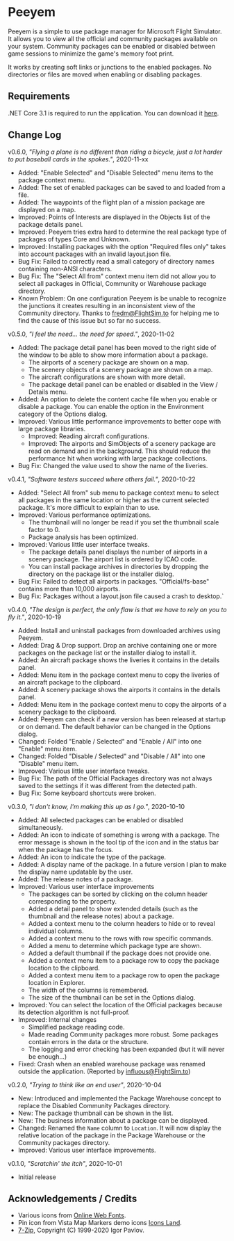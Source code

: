 
# Peeyem

Peeyem is a simple to use package manager for Microsoft Flight Simulator. It allows you to view all the official and community packages available on your system. Community packages can be enabled or disabled between game sessions to minimize the game's memory foot print.

It works by creating soft links or junctions to the enabled packages. No directories or files are moved when enabling or disabling packages.

## Requirements

.NET Core 3.1 is required to run the application. You can download it [here](https://dotnet.microsoft.com/download/dotnet-core/current/runtime).

## Change Log

v0.6.0, *"Flying a plane is no different than riding a bicycle, just a lot harder to put baseball cards in the spokes."*, 2020-11-xx

* Added: "Enable Selected" and "Disable Selected" menu items to the package context menu.
* Added: The set of enabled packages can be saved to and loaded from a file.
* Added: The waypoints of the flight plan of a mission package are displayed on a map.
* Improved: Points of Interests are displayed in the Objects list of the package details panel.
* Improved: Peeyem tries extra hard to determine the real package type of packages of types Core and Unknown.
* Improved: Installing packages with the option "Required files only" takes into account packages with an invalid layout.json file.
* Bug Fix: Failed to correctly read a small category of directory names containing non-ANSI characters.
* Bug Fix: The "Select All from" context menu item did not allow you to select all packages in Official, Community or Warehouse package directory.
* Known Problem: On one configuration Peeyem is be unable to recognize the junctions it creates resulting in an inconsistent view of the Community directory. Thanks to [fredm@FlightSim.to](https://flightsim.to/profile/fredm) for helping me to find the cause of this issue but so far no success.

v0.5.0, *"I feel the need... the need for speed."*, 2020-11-02

* Added: The package detail panel has been moved to the right side of the window to be able to show more information about a package.
  * The airports of a scenery package are shown on a map.
  * The scenery objects of a scenery package are shown on a map.
  * The aircraft configurations are shown with more detail.
  * The package detail panel can be enabled or disabled in the View / Details menu.
* Added: An option to delete the content cache file when you enable or disable a package. You can enable the option in the Environment category of the Options dialog.
* Improved: Various little performance improvements to better cope with large package libraries.
    * Improved: Reading aircraft configurations.
    * Improved: The airports and SimObjects of a scenery package are read on demand and in the background. This should reduce the performance hit when working with large package collections.
* Bug Fix: Changed the value used to show the name of the liveries.

v0.4.1, *"Software testers succeed where others fail."*, 2020-10-22

* Added: "Select All from" sub menu to package context menu to select all packages in the same location or higher as the current selected package. It's more difficult to explain than to use.
* Improved: Various performance optimizations.
  * The thumbnail will no longer be read if you set the thumbnail scale factor to 0.
  * Package analysis has been optimized.
* Improved: Various little user interface tweaks.
  * The package details panel displays the number of airports in a scenery package. The airport list is ordered by ICAO code.
  * You can install package archives in directories by dropping the directory on the package list or the installer dialog.
* Bug Fix: Failed to detect all airports in packages. "Official/fs-base" contains more than 10,000 airports.
* Bug Fix: Packages without a layout.json file caused a crash to desktop.`

v0.4.0, *"The design is perfect, the only flaw is that we have to rely on you to fly it."*, 2020-10-19

* Added: Install and uninstall packages from downloaded archives using Peeyem.
* Added: Drag & Drop support. Drop an archive containing one or more packages on the package list or the installer dialog to install it.
* Added: An aircraft package shows the liveries it contains in the details panel.
* Added: Menu item in the package context menu to copy the liveries of an aircraft package to the clipboard.
* Added: A scenery package shows the airports it contains in the details panel.
* Added: Menu item in the package context menu to copy the airports of a scenery package to the clipboard.
* Added: Peeyem can check if a new version has been released at startup or on demand. The default behavior can be changed in the Options dialog.
* Changed: Folded "Enable / Selected" and "Enable / All" into one "Enable" menu item.
* Changed: Folded "Disable / Selected" and "Disable / All" into one "Disable" menu item.
* Improved: Various little user interface tweaks.
* Bug Fix: The path of the Official Packages directory was not always saved to the settings if it was different from the detected path.
* Bug Fix: Some keyboard shortcuts were broken.

v0.3.0, *"I don't know, I'm making this up as I go."*, 2020-10-10

* Added: All selected packages can be enabled or disabled simultaneously.
* Added: An icon to indicate of something is wrong with a package. The error message is shown in the tool tip of the icon and in the status bar when the package has the focus.
* Added: An icon to indicate the type of the package.
* Added: A display name of the package. In a future version I plan to make the display name updatable by the user.
* Added: The release notes of a package.
* Improved: Various user interface improvements
  * The packages can be sorted by clicking on the column header corresponding to the property.
  * Added a detail panel to show extended details (such as the thumbnail and the release notes) about a package.
  * Added a context menu to the column headers to hide or to reveal individual columns.
  * Added a context menu to the rows with row specific commands.
  * Added a menu to determine which package type are shown.
  * Added a default thumbnail if the package does not provide one.
  * Added a context menu item to a package row to copy the package location to the clipboard.
  * Added a context menu item to a package row to open the package location in Explorer.
  * The width of the columns is remembered.
  * The size of the thumbnail can be set in the Options dialog.
* Improved: You can select the location of the Official packages because its detection algorithm is not full-proof.
* Improved: Internal changes
  * Simplified package reading code.
  * Made reading Community packages more robust. Some packages contain errors in the data or the structure.
  * The logging and error checking has been expanded (but it will never be enough...)
* Fixed: Crash when an enabled warehouse package was renamed outside the application. (Reported by [influous@FlightSim.to](https://flightsim.to/profile/influous))

v0.2.0, *"Trying to think like an end user"*, 2020-10-04

* New: Introduced and implemented the Package Warehouse concept to replace the Disabled Community Packages directory.
* New: The package thumbnail can be shown in the list.
* New: The business information about a package can be displayed.
* Changed: Renamed the ``Name`` column to ``Location``. It will now display the relative location of the package in the Package Warehouse or the Community packages directory.
* Improved: Various user interface improvements.

v0.1.0, *"Scratchin' the itch"*, 2020-10-01

* Initial release

## Acknowledgements / Credits

* Various icons from [Online Web Fonts](https://www.onlinewebfonts.com/).
* Pin icon from Vista Map Markers demo icons [Icons Land]( http://www.icons-land.com/).
* [7-Zip](https://www.7-zip.org/), Copyright (C) 1999-2020 Igor Pavlov.
